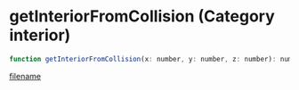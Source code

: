 # getInteriorFromCollision (Category interior)

```js
function getInteriorFromCollision(x: number, y: number, z: number): number
```

[filename](getInteriorFromCollision_m.md ':include')